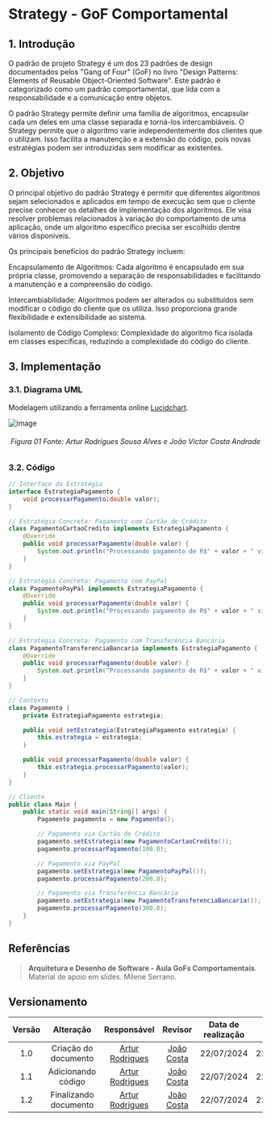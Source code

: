 # Strategy - GoF Comportamental

## 1. Introdução

O padrão de projeto Strategy é um dos 23 padrões de design documentados pelos "Gang of Four" (GoF) no livro "Design Patterns: Elements of Reusable Object-Oriented Software". Este padrão é categorizado como um padrão comportamental, que lida com a responsabilidade e a comunicação entre objetos.

O padrão Strategy permite definir uma família de algoritmos, encapsular cada um deles em uma classe separada e torná-los intercambiáveis. O Strategy permite que o algoritmo varie independentemente dos clientes que o utilizam. Isso facilita a manutenção e a extensão do código, pois novas estratégias podem ser introduzidas sem modificar as existentes.

## 2. Objetivo

O principal objetivo do padrão Strategy é permitir que diferentes algoritmos sejam selecionados e aplicados em tempo de execução sem que o cliente precise conhecer os detalhes de implementação dos algoritmos. Ele visa resolver problemas relacionados à variação do comportamento de uma aplicação, onde um algoritmo específico precisa ser escolhido dentre vários disponíveis.

Os principais benefícios do padrão Strategy incluem:

Encapsulamento de Algoritmos: Cada algoritmo é encapsulado em sua própria classe, promovendo a separação de responsabilidades e facilitando a manutenção e a compreensão do código.

Intercambiabilidade: Algoritmos podem ser alterados ou substituídos sem modificar o código do cliente que os utiliza. Isso proporciona grande flexibilidade e extensibilidade ao sistema.

Isolamento de Código Complexo: Complexidade do algoritmo fica isolada em classes específicas, reduzindo a complexidade do código do cliente.

## 3. Implementação



### 3.1. Diagrama UML
Modelagem utilizando a ferramenta online [Lucidchart](https://www.lucidchart.com/pages/).

![image](https://github.com/user-attachments/assets/0acdd8d7-5962-4e8e-badb-8d1c38e0b535)


<h6 align = "center">Figura 01 Fonte: Artur Rodrigues Sousa Alves e João Víctor Costa Andrade</h6>

### 3.2. Código

```java
// Interface da Estratégia
interface EstrategiaPagamento {
    void processarPagamento(double valor);
}

// Estratégia Concreta: Pagamento com Cartão de Crédito
class PagamentoCartaoCredito implements EstrategiaPagamento {
    @Override
    public void processarPagamento(double valor) {
        System.out.println("Processando pagamento de R$" + valor + " via Cartão de Crédito.");
    }
}

// Estratégia Concreta: Pagamento com PayPal
class PagamentoPayPal implements EstrategiaPagamento {
    @Override
    public void processarPagamento(double valor) {
        System.out.println("Processando pagamento de R$" + valor + " via PayPal.");
    }
}

// Estratégia Concreta: Pagamento com Transferência Bancária
class PagamentoTransferenciaBancaria implements EstrategiaPagamento {
    @Override
    public void processarPagamento(double valor) {
        System.out.println("Processando pagamento de R$" + valor + " via Transferência Bancária.");
    }
}

// Contexto
class Pagamento {
    private EstrategiaPagamento estrategia;

    public void setEstrategia(EstrategiaPagamento estrategia) {
        this.estrategia = estrategia;
    }

    public void processarPagamento(double valor) {
        this.estrategia.processarPagamento(valor);
    }
}

// Cliente
public class Main {
    public static void main(String[] args) {
        Pagamento pagamento = new Pagamento();

        // Pagamento via Cartão de Crédito
        pagamento.setEstrategia(new PagamentoCartaoCredito());
        pagamento.processarPagamento(100.0);

        // Pagamento via PayPal
        pagamento.setEstrategia(new PagamentoPayPal());
        pagamento.processarPagamento(200.0);

        // Pagamento via Transferência Bancária
        pagamento.setEstrategia(new PagamentoTransferenciaBancaria());
        pagamento.processarPagamento(300.0);
    }
}
```


## Referências

> **Arquitetura e Desenho de Software - Aula GoFs Comportamentais**. Material de apoio em slides. Milene Serrano.
## Versionamento

| Versão | Alteração |  Responsável  | Revisor | Data de realização | Data de revisão |
| :------: | :---: | :-----: | :----: | :----: | :-----: |
| 1.0 | Criação do documento | [Artur Rodrigues](https://github.com/ArturRSA19)| [João Costa](https://github.com/jvcostta) | 22/07/2024 | 22/07/2024 |
| 1.1 | Adicionando código | [Artur Rodrigues](https://github.com/ArturRSA19)| [João Costa](https://github.com/jvcostta) | 22/07/2024 | 22/07/2024 |
| 1.2 | Finalizando documento | [Artur Rodrigues](https://github.com/ArturRSA19)| [João Costa](https://github.com/jvcostta) | 22/07/2024 | 22/07/2024 |
